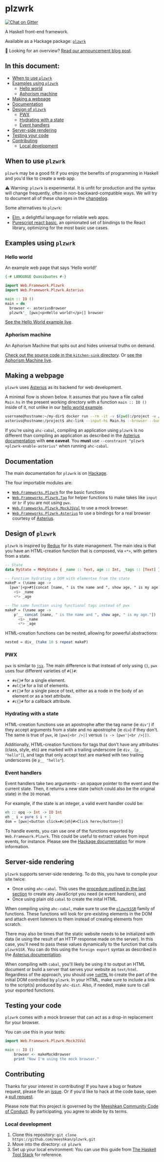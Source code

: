 # plzwrk

[![Chat on Gitter](https://badges.gitter.im/gitterHQ/gitter.png)](https://gitter.im/meeshkan/community)

A Haskell front-end framework.

Available as a Hackage package: [`plzwrk`](https://hackage.haskell.org/package/plzwrk)

📖 Looking for an overview? [Read our announcement blog post](https://meeshkan.com/blog/introducing-plzwrk/).

## In this document:

* [When to use `plzwrk`](#when-to-use-plzwrk)
* [Examples using `plzwrk`](examples-using-plzwrk)
  * [Hello world](#hello-world)
  * [Aphorism machine](#aphorism-machine)
* [Making a webpage](#making-a-webpage)
* [Documentation](#documentation)
* [Design of `plzwrk`](#design-of-plzwrk)
  * [PWX](#pwx)
  * [Hydrating with a state](#hydrating-with-a-state)
  * [Event handlers](#event-handlers)
* [Server-side rendering](#server-side-rendering)
* [Testing your code](#testing-your-code)
* [Contributing](#contributing)
  * [Local development](#local-development)

## When to use `plzwrk`

`plzwrk` may be a good fit if you enjoy the benefits of programming in Haskell and you'd like to create a web app.

⚠️ Warning: `plzwrk` is experimental. It is unfit for production and the syntax will change frequently, often in non-backward-compatible ways. We will try to document all of these changes in the [changelog](ChangeLog.md).

Some alternatives to `plzwrk`:

- [Elm](https://elm-lang.org/), a delightful language for reliable web apps.
- [Purescript react basic](https://github.com/lumihq/purescript-react-basic), an opinionated set of bindings to the React library, optimizing for the most basic use cases.

## Examples using `plzwrk`

<!-- TODO: Update when PR#5 is merged -->

### Hello world

An example web page that says 'Hello world!'

```haskell
{-# LANGUAGE QuasiQuotes #-}

import Web.Framework.Plzwrk
import Web.Framework.Plzwrk.Asterius

main :: IO ()
main = do
  browser <- asteriusBrowser
  plzwrk'_ [pwx|<p>Hello world!</p>|] browser
```

[See the Hello World example live](https://plzwrk-hello-world.surge.sh).

### Aphorism machine

An Aphorism Machine that spits out and hides universal truths on demand.

[Check out the source code in the `kitchen-sink` directory](./kitchen-sink/Main.hs). Or [see the Aphorism Machine live](https://plzwrk-kitchen-sink.surge.sh).

## Making a webpage

`plzwrk` uses [Asterius](https://github.com/tweag/asterius) as its backend for web development. 

A minimal flow is shown below. It assumes that you have a file called `Main.hs` in the present working directory with a function `main :: IO ()` inside of it, not unlike in our [hello world example](#hello-world).

```bash
username@hostname:~/my-dir$ docker run --rm -it -v $(pwd):/project -w /project meeshkan/plzwrk
asterius@hostname:/project$ ahc-link --input-hs Main.hs --browser --bundle
```

If you're using `ahc-cabal`, compiling an application using `plzwrk` is no different than compiling an application as described in the [Asterius documentation](https://asterius.netlify.app) with **one caveat**. You **must** use `--constraint "plzwrk +plzwrk-enable-asterius"` when running `ahc-cabal`.

## Documentation

The main documentation for `plzwrk` is on [Hackage](https://hackage.haskell.org/package/plzwrk). 

The four importable modules are:

- [`Web.Frameworks.Plzwrk`](https://hackage.haskell.org/package/plzwrk-0.0.0.9/docs/Web-Framework-Plzwrk.html) for the basic functions
- [`Web.Frameworks.Plzwrk.Tag`](https://hackage.haskell.org/package/plzwrk-0.0.0.9/docs/Web-Framework-Plzwrk-Tag.html) for helper functions to make takes like `input` or `br` if you are not using `pwx`.
- [`Web.Frameworks.Plzwrk.MockJSVal`](https://hackage.haskell.org/package/plzwrk-0.0.0.9/docs/Web-Framework-Plzwrk-MockJSVal.html) to use a mock browser.
- [`Web.Frameworks.Plzwrk.Asterius`](https://hackage.haskell.org/package/plzwrk-0.0.0.9/docs/Web-Framework-Plzwrk-Asterius.html) to use a bindings for a real browser courtesy of [Asterius](https://github.com/tweag/asterius).

## Design of `plzwrk`

`plzwrk` is inspired by [Redux](https://redux.js.org/) for its state management. The main idea is that you have an HTML-creation function that is composed, via `<*>`, with getters from a state.

```haskell
-- State
data MyState = MkMyState { _name :: Text, age :: Int, _tags :: [Text] }

-- Function hydrating a DOM with elementse from the state
makeP = (\name age ->
  [pwx'|<p>#t{concat [name, " is the name and ", show age, " is my age."]}#</p>|])
    <$> _name
    <*> _age

-- The same function using functional tags instead of pwx
makeP = (\name age ->
    p'__ concat [name, " is the name and ", show age, " is my age."])
      <$> _name
      <*> _age
```

HTML-creation functions can be nested, allowing for powerful abstractions:

```haskell
nested = div_ (take 10 $ repeat makeP)
```

### PWX

`pwx` is similar to [`jsx`](https://reactjs.org/docs/introducing-jsx.html). The main difference is that instead of only using `{}`, `pwx` uses four different varieties of `#{}#`:

- `#e{}#` for a single element.
- `#el{}#` for a list of elements.
- `#t{}#` for a single piece of text, either as a node in the body of an element or as a text attribute.
- `#c{}#` for a callback attribute.

### Hydrating with a state

HTML-creation functions use an apostrophe after the tag name (ie `div'`) if they accept arguments from a state and no apostrophe (ie `div`) if they don't. The same is true of `pwx`, ie `[pwx|<br />|]` versus `(s -> [pwx'|<br />|])`. 

Additionally, HTML-creation functions for tags that don't have any attributes (class, style, etc) are marked with a trailing underscore (ie `div_ [p__ "hello"]`), and tags that only accept text are marked with two trailing underscores (ie `p__ "hello"`).

### Event handlers

Event handlers take two arguments - an opaque pointer to the event and the current state. Then, it returns a new state (which could also be the original state) in the `IO` monad. 

For example, if the state is an integer, a valid event handler could be:

```haskell
eh :: opq -> Int -> IO Int
eh _ i = pure $ i + 1
dom = [pwx|<button click=#c{eh}#>Click here</button>|]
```

To handle events, you can use one of the functions exported by `Web.Framework.Plzwrk`. This could be useful to extract values from input events, for instance. Please see the [Hackage documentation](https://hackage.haskell.org/package/plzwrk) for more information.

## Server-side rendering

`plzwrk` supports server-side rendering. To do this, you have to compile your site twice:
- Once using `ahc-cabal`. This uses the [procedure outlined in the last section](#design-of-plzwrk) to create any JavaScript you need (ie event handlers), and
- Once using plain old `cabal` to create the inital HTML.

When compiling using `ahc-cabal`, make sure to use the [`plzwrkSSR`](https://hackage.haskell.org/package/plzwrk-0.0.0.9/docs/Web-Framework-Plzwrk.html#v:plzwrkSSR) family of functions. These functions will look for pre-existing elements in the DOM and attach event listeners to them instead of creating elements from scratch. 

There may also be times that the static website needs to be initialized with data (ie using the result of an HTTP response made on the server). In this case, you'll need to pass these values dynamically to the function that calls `plzwrkSSR`. You can do this using the `foreign export` syntax as described in the [Asterius documentation](https://asterius.netlify.app/jsffi.html#jsffi-static-exports).

When compiling with `cabal`, you'll likely be using it to output an HTML document or build a server that serves your website as `text/html`. Regardless of the approach, you should use [`toHTML`](https://hackage.haskell.org/package/plzwrk-0.0.0.9/docs/Web-Framework-Plzwrk.html#v:toHTML) to create the part of the initial DOM controlled by `plzwrk`. In your HTML, make sure to include a link to the script(s) produced by `ahc-dist`. Also, if needed, make sure to call your exported functions.

## Testing your code

`plzwrk` comes with a mock browser that can act as a drop-in replacement for your browser. 

You can use this in your tests:

```haskell
import Web.Framework.Plzwrk.MockJSVal

main :: IO ()
    browser <- makeMockBrowser
    print "Now I'm using the mock browser."
```

## Contributing

Thanks for your interest in contributing! If you have a bug or feature request, please file an [issue](https://github.com/meeshkan/plzwrk/issues). Or if you'd like to hack at the code base, open a [pull request](https://github.com/meeshkan/plzwrk/issues).

Please note that this project is governed by the [Meeshkan Community Code of Conduct](https://github.com/meeshkan/code-of-conduct). By participating, you agree to abide by its terms.

### Local development

1. Clone this repository: `git clone https://github.com/meeshkan/plzwrk.git`
1. Move into the directory: `cd plzwrk`
1. Set up your local environment: You can use this guide from [The Haskell Tool Stack](https://docs.haskellstack.org/en/stable/README/) for reference.
